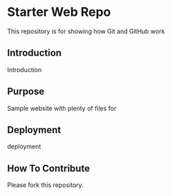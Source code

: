 # Starter Web Repo

This repository is for showing how Git and GitHub work

## Introduction

Introduction
## Purpose

Sample website with plenty of files for 

## Deployment

deployment

## How To Contribute

Please fork this repository.